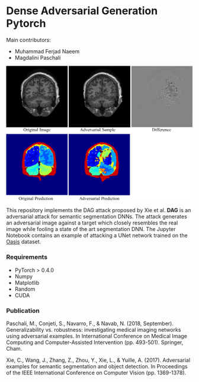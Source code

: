 # Dense Adversarial Generation Pytorch

Main contributors: 

* Muhammad Ferjad Naeem
* Magdalini Paschali

![Alt text](sample.png?raw=true "DAG")

This repository implements the DAG attack proposed by Xie et al. **DAG** is an adversarial attack for semantic segmentation DNNs. The attack generates an adversarial image against a target which closely resembles the real image while fooling a state of the art segmentation DNN. The Jupyter Notebook contains an example of attacking a UNet network trained on the [Oasis](https://www.oasis-brains.org/) dataset.

### Requirements

* PyTorch > 0.4.0
* Numpy
* Matplotlib
* Random
* CUDA

### Publication
Paschali, M., Conjeti, S., Navarro, F., & Navab, N. (2018, September). Generalizability vs. robustness: investigating medical imaging networks using adversarial examples. In International Conference on Medical Image Computing and Computer-Assisted Intervention (pp. 493-501). Springer, Cham.

Xie, C., Wang, J., Zhang, Z., Zhou, Y., Xie, L., & Yuille, A. (2017). Adversarial examples for semantic segmentation and object detection. In Proceedings of the IEEE International Conference on Computer Vision (pp. 1369-1378).